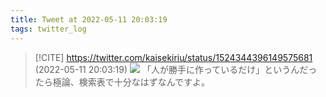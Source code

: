 ```yaml
---
title: Tweet at 2022-05-11 20:03:19
tags: twitter_log
---
```


> [!CITE] https://twitter.com/kaisekiriu/status/1524344396149575681 (2022-05-11 20:03:19)
> ![](https://twitter.com/kaisekiriu/status/1524344396149575681)
> 「人が勝手に作っているだけ」というんだったら極論、検索表で十分なはずなんですよ。
